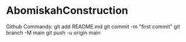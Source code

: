 # AbomiskahConstruction

Github Commands: 
git add README.md
git commit -m "first commit"
git branch -M main
git push -u origin main